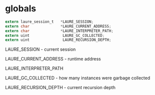 # globals

```c
extern laure_session_t   *LAURE_SESSION;
extern char              *LAURE_CURRENT_ADDRESS;
extern char              *LAURE_INTERPRETER_PATH;
extern uint               LAURE_GC_COLLECTED;
extern uint               LAURE_RECURSION_DEPTH;
```

LAURE_SESSION - current session

LAURE_CURRENT_ADDRESS - runtime address

LAURE_INTERPRETER_PATH

LAURE_GC_COLLECTED - how many instances were garbage collected

LAURE_RECURSION_DEPTH - current recursion depth